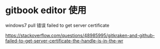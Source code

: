 
# gitbook editor 使用


windows7 pull 错误
failed to get server certificate

https://stackoverflow.com/questions/48985995/gitkraken-and-github-failed-to-get-server-certificate-the-handle-is-in-the-wr



